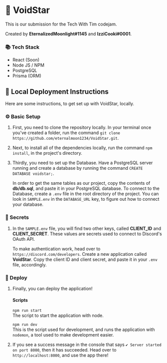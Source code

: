 # 💫 VoidStar

This is our submission for the Tech With Tim codejam.

Created by **EternalizedMoonlight#1145** and **IzziCooki#0001**.

### 📚 Tech Stack

- React (Soon)
- Node JS / NPM
- PostgreSQL
- Prisma (ORM)

## 📜 Local Deployment Instructions

Here are some instructions, to get set up with VoidStar, locally.

### ⚙️ Basic Setup

1. First, you need to clone the repository locally. In your terminal once you've created a folder, run the command `git clone https://github.com/eternalmoon1234/VoidStar.git`.
   <br>
2. Next, to install all of the dependencies locally, run the command `npm install`, in the project's directory.
   <br>
3. Thirdly, you need to set up the Database. Have a PostgreSQL server running and create a database by running the command `CREATE DATABASE voidstar;`.
   <br>

   In order to get the same tables as our project, copy the contents of **db/db.sql**, and paste it in your PostgreSQL database. To connect to the Database, create a `.env` file in the root directory of the project. You can look in `SAMPLE.env` in the `DATABASE_URL` key, to figure out how to connect your database.

### 🔐 Secrets

1. In the `SAMPLE.env` file, you will find two other keys, called **CLIENT_ID** and **CLIENT_SECRET**. These values are secrets used to connect to Discord's OAuth API.
   <br>

   To make authentication work, head over to `https://discord.com/developers`. Create a new application called **VoidStar**. Copy the client ID and client secret, and paste it in your `.env` file, accordingly.

### 🚀 Deploy

1. Finally, you can deploy the application!
   <br>

   #### Scripts

   `npm run start`
   <br>
   The script to start the application with node.

   `npm run dev`
   <br>
   This is the script used for development, and runs the application with `nodemon`, a tool used to make development easier.

2. If you see a success message in the console that says `✔️ Server started on port 8000`, then it has succeeded. Head over to `http://localhost:8000`, and use the app there!
